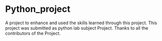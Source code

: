 # Python_project
A project to enhance and used the skills learned through this project.
This project was submitted as python lab subject Project.
Thanks to all the contributors of the Project.
